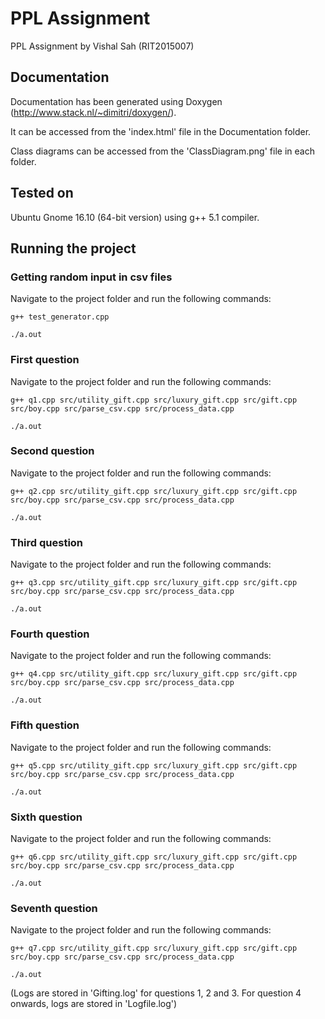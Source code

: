 # PPL Assignment
PPL Assignment by Vishal Sah (RIT2015007)
## Documentation
Documentation has been generated using Doxygen (http://www.stack.nl/~dimitri/doxygen/).

It can be accessed from the 'index.html' file in the Documentation folder.

Class diagrams can be accessed from the 'ClassDiagram.png' file in each folder.
## Tested on
Ubuntu Gnome 16.10 (64-bit version) using g++ 5.1 compiler.
## Running the project
### Getting random input in csv files
Navigate to the project folder and run the following commands:

`g++ test_generator.cpp`

`./a.out`
### First question
Navigate to the project folder and run the following commands:

`g++ q1.cpp src/utility_gift.cpp src/luxury_gift.cpp src/gift.cpp src/boy.cpp src/parse_csv.cpp src/process_data.cpp`

`./a.out`
### Second question
Navigate to the project folder and run the following commands:

`g++ q2.cpp src/utility_gift.cpp src/luxury_gift.cpp src/gift.cpp src/boy.cpp src/parse_csv.cpp src/process_data.cpp`

`./a.out`
### Third question
Navigate to the project folder and run the following commands:

`g++ q3.cpp src/utility_gift.cpp src/luxury_gift.cpp src/gift.cpp src/boy.cpp src/parse_csv.cpp src/process_data.cpp`

`./a.out`
### Fourth question
Navigate to the project folder and run the following commands:

`g++ q4.cpp src/utility_gift.cpp src/luxury_gift.cpp src/gift.cpp src/boy.cpp src/parse_csv.cpp src/process_data.cpp`

`./a.out`
### Fifth question
Navigate to the project folder and run the following commands:

`g++ q5.cpp src/utility_gift.cpp src/luxury_gift.cpp src/gift.cpp src/boy.cpp src/parse_csv.cpp src/process_data.cpp`

`./a.out`
### Sixth question
Navigate to the project folder and run the following commands:

`g++ q6.cpp src/utility_gift.cpp src/luxury_gift.cpp src/gift.cpp src/boy.cpp src/parse_csv.cpp src/process_data.cpp`

`./a.out`
### Seventh question
Navigate to the project folder and run the following commands:

`g++ q7.cpp src/utility_gift.cpp src/luxury_gift.cpp src/gift.cpp src/boy.cpp src/parse_csv.cpp src/process_data.cpp`

`./a.out`

(Logs are stored in 'Gifting.log' for questions 1, 2 and 3. For question 4 onwards, logs are stored in 'Logfile.log')

